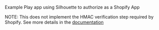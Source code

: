 Example Play app using Silhouette to authorize as a Shopify App

NOTE: This does not implement the HMAC verification step required by Shopify.  See more details in the [documentation](https://help.shopify.com/api/getting-started/authentication/oauth)